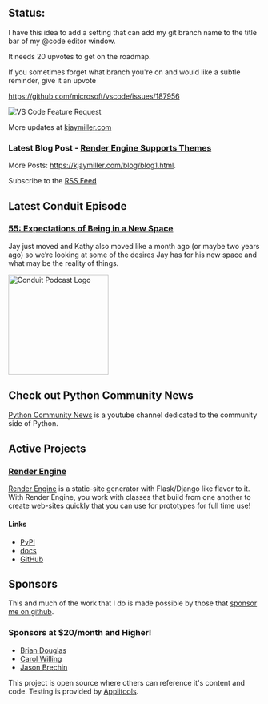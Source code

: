 ## Status:
<p>I have this idea to add a setting that can add my git branch name to the title bar of my @code editor window.</p>

<p>It needs 20 upvotes to get on the roadmap.</p>

<p>If you sometimes forget what branch you're on and would like a subtle reminder, give it an upvote</p>

<p><a href="https://github.com/microsoft/vscode/issues/187956">https://github.com/microsoft/vscode/issues/187956</a></p>

<p><img alt="VS Code Feature Request" src="https://kjaymiller.azureedge.net/media/vs-code%20feaure%20request.png" /></p>

More updates at [kjaymiller.com](https://kjaymiller.com/microblog/microblog)

### Latest Blog Post - [Render Engine Supports Themes](https://kjaymiller.com/blog/render-engine-supports-themes.html)

More Posts: <https://kjaymiller.com/blog/blog1.html>.

Subscribe to the [RSS Feed](https://kjaymiller.com/allposts.rss)


## Latest Conduit Episode
### [55: Expectations of Being in a New Space](http://relay.fm/conduit/55)
Jay just moved and Kathy also moved like a month ago (or maybe two years ago) so we’re looking at some of the desires Jay has for his new space and what may be the reality of things.

<img src="https://kjaymiller.s3-us-west-2.amazonaws.com/images/conduit_artwork.png" height="200" width="200" alt="Conduit Podcast Logo"/>

## Check out Python Community News
[Python Community News](https://youtube.com/@pycommunitynews) is a youtube channel dedicated to the community side of Python.

## Active Projects

### [Render Engine]
[Render Engine] is a static-site generator with Flask/Django like flavor to it.
With Render Engine, you work with classes that build from one another to create
web-sites quickly that you can use for prototypes for full time use!

#### Links
- [PyPI](https://pypi.org/project/render-engine)
- [docs](https://render-engine.readthedocs.io)
- [GitHub](https://github.com/kjaymiller/render_engine)

## Sponsors
This and much of the work that I do is made possible by those that [sponsor me
on github](https://github.com/sponsors/kjaymiller).

### Sponsors at $20/month and Higher!
- [Brian Douglas](https://github.com/bdougie)
- [Carol Willing](https://github.com/willingc)
- [Jason Brechin](https://github.com/brechin)


This project is open source where others can reference it's content and code. Testing is provided by [Applitools](https://www.applitools.com/).


[Render Engine]: https://render-engine.readthedocs.io